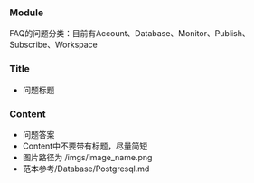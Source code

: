 ### Module

FAQ的问题分类：目前有Account、Database、Monitor、Publish、Subscribe、Workspace


### Title

- 问题标题


### Content

- 问题答案
- Content中不要带有标题，尽量简短
- 图片路径为 /imgs/image_name.png
- 范本参考/Database/Postgresql.md

